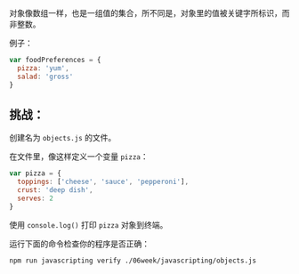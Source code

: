 对象像数组一样，也是一组值的集合，所不同是，对象里的值被关键字所标识，而非整数。

例子：

```js
var foodPreferences = {
  pizza: 'yum',
  salad: 'gross'
}
```

## 挑战：

创建名为 `objects.js` 的文件。

在文件里，像这样定义一个变量 `pizza`：

```js
var pizza = {
  toppings: ['cheese', 'sauce', 'pepperoni'],
  crust: 'deep dish',
  serves: 2
}
```

使用 `console.log()` 打印 `pizza` 对象到终端。

运行下面的命令检查你的程序是否正确：

```bash
npm run javascripting verify ./06week/javascripting/objects.js
```
